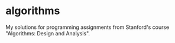 # algorithms
My solutions for programming assignments from Stanford's course "Algorithms: Design and Analysis".
